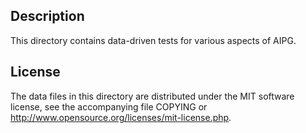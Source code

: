 Description
------------

This directory contains data-driven tests for various aspects of AIPG.

License
--------

The data files in this directory are distributed under the MIT software
license, see the accompanying file COPYING or
http://www.opensource.org/licenses/mit-license.php.

